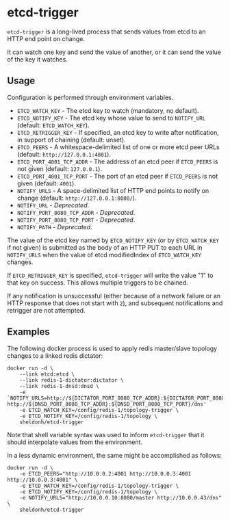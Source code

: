 # etcd-trigger

`etcd-trigger` is a long-lived process that sends values from etcd to an HTTP end point on change.

It can watch one key and send the value of another, or it can send the value of the key it watches.

## Usage

Configuration is performed through environment variables.

* `ETCD_WATCH_KEY` - The etcd key to watch (mandatory, no default).
* `ETCD_NOTIFY_KEY` - The etcd key whose value to send to `NOTIFY_URL` (default: `ETCD_WATCH_KEY`).
* `ETCD_RETRIGGER_KEY` - If specified, an etcd key to write after notification, in support of chaining (default: unset).
* `ETCD_PEERS` - A whitespace-delimited list of one or more etcd peer URLs (default: `http://127.0.0.1:4001`).
* `ETCD_PORT_4001_TCP_ADDR` - The address of an etcd peer if `ETCD_PEERS` is not given (default: `127.0.0.1`).
* `ETCD_PORT_4001_TCP_PORT` - The port of an etcd peer if `ETCD_PEERS` is not given (default: `4001`).
* `NOTIFY_URLS` - A space-delimited list of HTTP end points to notify on change (default: `http://127.0.0.1:8080/`).
* `NOTIFY_URL` - _Deprecated_.
* `NOTIFY_PORT_8080_TCP_ADDR` - _Deprecated_.
* `NOTIFY_PORT_8080_TCP_PORT` - _Deprecated_.
* `NOTIFY_PATH` - _Deprecated_.

The value of the etcd key named by `ETCD_NOTIFY_KEY` (or by `ETCD_WATCH_KEY` if not given)
is submitted as the body of an HTTP PUT to each URL in `NOTIFY_URLS` when the value of etcd modifiedIndex of `ETCD_WATCH_KEY` changes.

If `ETCD_RETRIGGER_KEY` is specified, `etcd-trigger` will write the value "1" to that key on success. This allows multiple
triggers to be chained.

If any notification is unsuccessful (either because of a network failure or an HTTP response that does not start with `2`),
and subsequent notifications and retrigger are not attempted.

## Examples

The following docker process is used to apply redis master/slave topology changes to a linked redis dictator:

```
docker run -d \
	--link etcd:etcd \
	--link redis-1-dictator:dictator \
	--link redis-1-dnsd:dnsd \
	-e `NOTIFY_URLS=http://${DICTATOR_PORT_8080_TCP_ADDR}:${DICTATOR_PORT_8080_TCP_PORT}/master http://${DNSD_PORT_8080_TCP_ADDR}:${DNSD_PORT_8080_TCP_PORT}/dns'
	-e ETCD_WATCH_KEY=/config/redis-1/topology-trigger \
	-e ETCD_NOTIFY_KEY=/config/redis-1/topology \
	sheldonh/etcd-trigger
```

Note that shell variable syntax was used to inform `etcd-trigger` that it should interpolate values from the environment.

In a less dynamic environment, the same might be accomplished as follows:

```
docker run -d \
	-e ETCD_PEERS="http://10.0.0.2:4001 http://10.0.0.3:4001 http://10.0.0.3:4001" \
	-e ETCD_WATCH_KEY=/config/redis-1/topology-trigger \
	-e ETCD_NOTIFY_KEY=/config/redis-1/topology \
	-e NOTIFY_URLS="http://10.0.0.10:8080/master http://10.0.0.43/dns" \
	sheldonh/etcd-trigger
```
